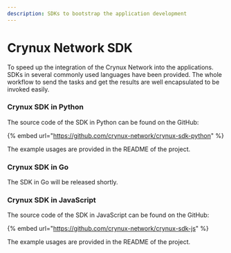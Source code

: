 ```yaml
---
description: SDKs to bootstrap the application development
---
```


# Crynux Network SDK

To speed up the integration of the Crynux Network into the applications. SDKs in several commonly used languages have been provided. The whole workflow to send the tasks and get the results are well encapsulated to be invoked easily.

### Crynux SDK in Python

The source code of the SDK in Python can be found on the GitHub:

{% embed url="https://github.com/crynux-network/crynux-sdk-python" %}

The example usages are provided in the README of the project.

### Crynux SDK in Go

The SDK in Go will be released shortly.

### Crynux SDK in JavaScript

The source code of the SDK in JavaScript can be found on the GitHub:

{% embed url="https://github.com/crynux-network/crynux-sdk-js" %}

The example usages are provided in the README of the project.
